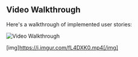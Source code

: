 
## Video Walkthrough

Here's a walkthrough of implemented user stories:

<img src='https://i.imgur.com/fL4DXK0.mp4' title='Video Walkthrough' width='' alt='Video Walkthrough' />

[img]https://i.imgur.com/fL4DXK0.mp4[/img]